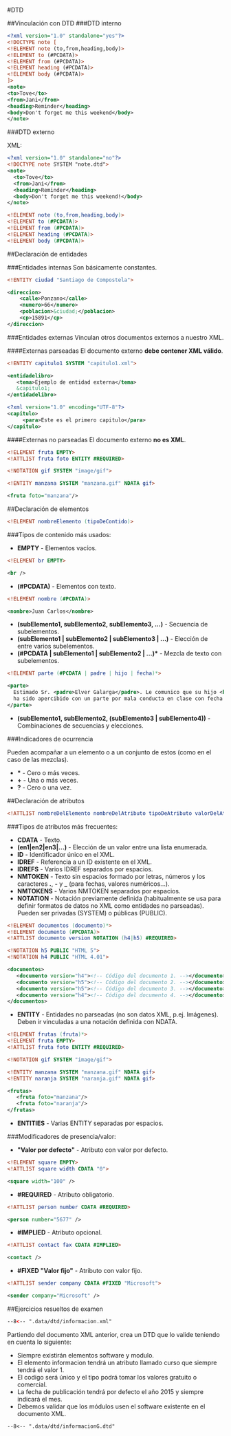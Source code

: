 #DTD

##Vinculación con DTD
###DTD interno

``` xml title="note.xml" linenums="1"
<?xml version="1.0" standalone="yes"?>
<!DOCTYPE note [
<!ELEMENT note (to,from,heading,body)>
<!ELEMENT to (#PCDATA)>
<!ELEMENT from (#PCDATA)>
<!ELEMENT heading (#PCDATA)>
<!ELEMENT body (#PCDATA)>
]>
<note>
<to>Tove</to>
<from>Jani</from>
<heading>Reminder</heading>
<body>Don't forget me this weekend</body>
</note>
```

###DTD externo

XML:
``` xml title="note.xml" linenums="1"
<?xml version="1.0" standalone="no"?>
<!DOCTYPE note SYSTEM "note.dtd">
<note>
  <to>Tove</to>
  <from>Jani</from>
  <heading>Reminder</heading>
  <body>Don't forget me this weekend!</body>
</note>
```
``` dtd title="note.dtd" linenums="1"
<!ELEMENT note (to,from,heading,body)>
<!ELEMENT to (#PCDATA)>
<!ELEMENT from (#PCDATA)>
<!ELEMENT heading (#PCDATA)>
<!ELEMENT body (#PCDATA)>
```

##Declaración de entidades

###Entidades internas
Son básicamente constantes.
```dtd title="intEntity.dtd" linenums="1"
<!ENTITY ciudad "Santiago de Compostela">
```
``` xml title="intEntity.xml" linenums="1"
<direccion>
    <calle>Ponzano</calle>
    <numero>66</numero>
    <poblacion>&ciudad;</poblacion>
    <cp>15891</cp>
</direccion>
```

###Entidades externas
Vinculan otros documentos externos a nuestro XML.

####Externas parseadas
El documento externo **debe contener XML válido**.
```dtd title="extParsedEntity.dtd" linenums="1"
<!ENTITY capitulo1 SYSTEM "capitulo1.xml">
```
``` xml title="extParsedEntity.xml" linenums="1"
<entidadelibro>
   <tema>Ejemplo de entidad externa</tema>
   &capitulo1;
</entidadelibro>
```
``` xml title="capitulo1.xml" linenums="1"
<?xml version="1.0" encoding="UTF-8"?>
<capitulo>
     <para>Este es el primero capitulo</para>
</capitulo>
```

####Externas no parseadas
El documento externo **no es XML**.
```dtd title="extNoParsedEntity.dtd" linenums="1"
<!ELEMENT fruta EMPTY>
<!ATTLIST fruta foto ENTITY #REQUIRED>

<!NOTATION gif SYSTEM "image/gif">

<!ENTITY manzana SYSTEM "manzana.gif" NDATA gif>
```
``` xml title="extNoParsedEntity.xml" linenums="1"
<fruta foto="manzana"/>
```

##Declaración de elementos

``` dtd title="element.dtd" linenums="1"
<!ELEMENT nombreElemento (tipoDeContido)>
```
###Tipos de contenido más usados:
* **EMPTY** - Elementos vacíos.
```dtd title="empty.dtd" linenums="1"
<!ELEMENT br EMPTY>
```
``` xml title="empty.xml" linenums="1"
<br />
```
* **(#PCDATA)** - Elementos con texto.
```dtd title="pcdata.dtd" linenums="1"
<!ELEMENT nombre (#PCDATA)>
```
``` xml title="pcdata.xml" linenums="1"
<nombre>Juan Carlos</nombre>
```
* **(subElemento1, subElemento2, subElemento3, ...)** - Secuencia de subelementos.
* **(subElemento1 | subElemento2 | subElemento3 | ...)** - Elección de entre varios subelementos.
* **(#PCDATA | subElemento1 | subElemento2 | ...)\*** - Mezcla de texto con subelementos.
```dtd title="mixed.dtd" linenums="1"
<!ELEMENT parte (#PCDATA | padre | hijo | fecha)*>
```
``` xml title="mixed.xml" linenums="1"
<parte>
  Estimado Sr. <padre>Elver Galarga</padre>. Le comunico que su hijo <hijo>Jonathan Montoya</hijo>
  ha sido apercibido con un parte por mala conducta en clase con fecha <fecha>20/02/2021</fecha>.
</parte>
```
* **(subElemento1, subElemento2, (subElemento3 | subElemento4))** - Combinaciones de secuencias y elecciones.

###Indicadores de ocurrencia

Pueden acompañar a un elemento o a un conjunto de estos (como en el caso de las mezclas).
- **\*** - Cero o más veces.
-  **\+** - Una o más veces.
-  **?** - Cero o una vez.

##Declaración de atributos
``` dtd title="attribute.dtd" linenums="1"
<!ATTLIST nombreDelElemento nombreDelAtributo tipoDeAtributo valorDelAtributo>
```
###Tipos de atributos más frecuentes:
* **CDATA** - Texto.
* **(en1|en2|en3|...)** - Elección de un valor entre una lista enumerada.
* **ID** - Identificador único en el XML.
* **IDREF** - Referencia a un ID existente en el XML.
* **IDREFS** - Varios IDREF separados por espacios.
* **NMTOKEN** - Texto sin espacios formado por letras, números y los caracteres **.**, **-** y **_**  (para fechas, valores numéricos...).
* **NMTOKENS** - Varios NMTOKEN separados por espacios.
* **NOTATION** - Notación previamente definida (habitualmente se usa para definir formatos de datos no XML como entidades no parseadas). Pueden ser privadas (SYSTEM) o públicas (PUBLIC).
```dtd title="notationAtt.dtd" linenums="1"
<!ELEMENT documentos (documento)*>
<!ELEMENT documento (#PCDATA)>
<!ATTLIST documento version NOTATION (h4|h5) #REQUIRED>

<!NOTATION h5 PUBLIC "HTML 5">
<!NOTATION h4 PUBLIC "HTML 4.01">
```
``` xml title="notationAtt.xml" linenums="1"
<documentos>
   <documento version="h4"><!-- Código del documento 1. --></documento>
   <documento version="h5"><!-- Código del documento 2. --></documento>
   <documento version="h5"><!-- Código del documento 3. --></documento>
   <documento version="h4"><!-- Código del documento 4. --></documento>
</documentos>
```
* **ENTITY** - Entidades no parseadas (no son datos XML, p.ej. Imágenes). Deben ir vinculadas a una notación definida con NDATA.

```dtd title="entityAtt.dtd" linenums="1"
<!ELEMENT frutas (fruta)*>
<!ELEMENT fruta EMPTY>
<!ATTLIST fruta foto ENTITY #REQUIRED>

<!NOTATION gif SYSTEM "image/gif">

<!ENTITY manzana SYSTEM "manzana.gif" NDATA gif>
<!ENTITY naranja SYSTEM "naranja.gif" NDATA gif>
```
``` xml title="entityAtt.xml" linenums="1"
<frutas>
   <fruta foto="manzana"/>
   <fruta foto="naranja"/>
</frutas>
```
* **ENTITIES** - Varias ENTITY separadas por espacios.

###Modificadores de presencia/valor:
* **"Valor por defecto"** - Atributo con valor por defecto.
```dtd title="defaultAtt.dtd" linenums="1"
<!ELEMENT square EMPTY>
<!ATTLIST square width CDATA "0">
```
``` xml title="defaultAtt.xml" linenums="1"
<square width="100" />
```
* **\#REQUIRED** - Atributo obligatorio.
```dtd title="requiredtAtt.dtd" linenums="1"
<!ATTLIST person number CDATA #REQUIRED>
```
``` xml title="requiredAtt.xml" linenums="1"
<person number="5677" />
```
* **\#IMPLIED** - Atributo opcional.
```dtd title="impliedtAtt.dtd" linenums="1"
<!ATTLIST contact fax CDATA #IMPLIED>
```
``` xml title="impliedAtt.xml" linenums="1"
<contact />
```

* **\#FIXED "Valor fijo"** - Atributo con valor fijo.
```dtd title="fixedtAtt.dtd" linenums="1"
<!ATTLIST sender company CDATA #FIXED "Microsoft">
```
``` xml title="fixedAtt.xml" linenums="1"
<sender company="Microsoft" />
```

##Ejercicios resueltos de examen

``` xml title="informacion.xml"
--8<--​ ".data/dtd/informacion.xml"
```

Partiendo del documento XML anterior, crea un DTD que lo valide teniendo en cuenta lo siguiente:
* Siempre existirán elementos software y modulo.
* El elemento informacion tendrá un atributo llamado curso que siempre tendrá el valor 1.
* El codigo será único y el tipo podrá tomar los valores gratuito o comercial.
* La fecha de publicación tendrá por defecto el año 2015 y siempre indicará el mes.
* Debemos validar que los módulos usen el software existente en el documento XML.

``` dtd title="informacionG.dtd"
--8<--​ ".data/dtd/informacionG.dtd"
```
